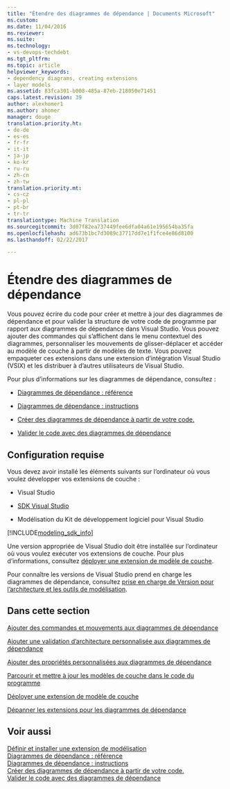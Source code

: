 ```yaml
---
title: "Étendre des diagrammes de dépendance | Documents Microsoft"
ms.custom: 
ms.date: 11/04/2016
ms.reviewer: 
ms.suite: 
ms.technology:
- vs-devops-techdebt
ms.tgt_pltfrm: 
ms.topic: article
helpviewer_keywords:
- dependency diagrams, creating extensions
- layer models
ms.assetid: 83fca301-b008-485a-87eb-218050e71451
caps.latest.revision: 39
author: alexhomer1
ms.author: ahomer
manager: douge
translation.priority.ht:
- de-de
- es-es
- fr-fr
- it-it
- ja-jp
- ko-kr
- ru-ru
- zh-cn
- zh-tw
translation.priority.mt:
- cs-cz
- pl-pl
- pt-br
- tr-tr
translationtype: Machine Translation
ms.sourcegitcommit: 3d07f82ea737449fee6dfa04a61e195654ba35fa
ms.openlocfilehash: ad673b1bc7d3089c37717dd7e1f1fce4e86d8100
ms.lasthandoff: 02/22/2017

---
```

# <a name="extend-dependency-diagrams"></a>Étendre des diagrammes de dépendance
Vous pouvez écrire du code pour créer et mettre à jour des diagrammes de dépendance et pour valider la structure de votre code de programme par rapport aux diagrammes de dépendance dans Visual Studio. Vous pouvez ajouter des commandes qui s’affichent dans le menu contextuel des diagrammes, personnaliser les mouvements de glisser-déplacer et accéder au modèle de couche à partir de modèles de texte. Vous pouvez empaqueter ces extensions dans une extension d’intégration Visual Studio (VSIX) et les distribuer à d’autres utilisateurs de Visual Studio.  
  
 Pour plus d’informations sur les diagrammes de dépendance, consultez :  
  
-   [Diagrammes de dépendance : référence](../modeling/layer-diagrams-reference.md)  
  
-   [Diagrammes de dépendance : instructions](../modeling/layer-diagrams-guidelines.md)  
  
-   [Créer des diagrammes de dépendance à partir de votre code.](../modeling/create-layer-diagrams-from-your-code.md)  
  
-   [Valider le code avec des diagrammes de dépendance](../modeling/validate-code-with-layer-diagrams.md)  
  
##  <a name="a-nameprereqsa-requirements"></a><a name="prereqs"></a> Configuration requise  
 Vous devez avoir installé les éléments suivants sur l’ordinateur où vous voulez développer vos extensions de couche :  
  
-   Visual Studio  
  
-   [SDK Visual Studio](../extensibility/visual-studio-sdk.md)  
  
-   Modélisation du Kit de développement logiciel pour Visual Studio  


[!INCLUDE[modeling_sdk_info](includes/modeling_sdk_info.md)]

  
 Une version appropriée de Visual Studio doit être installée sur l’ordinateur où vous voulez exécuter vos extensions de couche. Pour plus d’informations, consultez [déployer une extension de modèle de couche](../modeling/deploy-a-layer-model-extension.md).  
  
 Pour connaître les versions de Visual Studio prend en charge les diagrammes de dépendance, consultez [prise en charge de Version pour l’architecture et les outils de modélisation](../modeling/what-s-new-for-design-in-visual-studio.md#VersionSupport).  
  
## <a name="in-this-section"></a>Dans cette section  
 [Ajouter des commandes et mouvements aux diagrammes de dépendance](../modeling/add-commands-and-gestures-to-layer-diagrams.md)  
  
 [Ajouter une validation d’architecture personnalisée aux diagrammes de dépendance](../modeling/add-custom-architecture-validation-to-layer-diagrams.md)  
  
 [Ajouter des propriétés personnalisées aux diagrammes de dépendance](../modeling/add-custom-properties-to-layer-diagrams.md)  
  
 [Parcourir et mettre à jour les modèles de couche dans le code du programme](../modeling/navigate-and-update-layer-models-in-program-code.md)  
  
 [Déployer une extension de modèle de couche](../modeling/deploy-a-layer-model-extension.md)  
  
 [Dépanner les extensions pour les diagrammes de dépendance](../modeling/troubleshoot-extensions-for-layer-diagrams.md)  
  
## <a name="see-also"></a>Voir aussi  
 [Définir et installer une extension de modélisation](../modeling/define-and-install-a-modeling-extension.md)   
 [Diagrammes de dépendance : référence](../modeling/layer-diagrams-reference.md)   
 [Diagrammes de dépendance : instructions](../modeling/layer-diagrams-guidelines.md)   
 [Créer des diagrammes de dépendance à partir de votre code.](../modeling/create-layer-diagrams-from-your-code.md)   
 [Valider le code avec des diagrammes de dépendance](../modeling/validate-code-with-layer-diagrams.md)   

